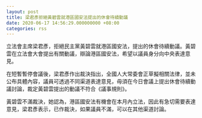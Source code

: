 ```yaml
---
layout: post
title: 梁君彥拒絕黃碧雲就港區國安法提出的休會待續動議
date: 2020-06-17 14:56:29.000000000 +08:00
categories: rss
---
```


立法會主席梁君彥，拒絕民主黨黃碧雲就港區國安法，提出的休會待續動議。黃碧雲在立法會大會提出有關動議，辯論港區國安法，希望以議員身分向中央表達意見。

在短暫暫停會議後，梁君彥作出裁決指出，全國人大常委會正草擬相關法律，並未公布具體內容，議員可透過不同渠道表達意見，毋須在今日會議上提出休會待續動議討論，裁定黃碧雲提出的動議不符合《議事規則》。

黃碧雲不滿裁決，她認為，港區國安法有機會在本月內立法，因此有急切需要表達意見，梁君彥表示，已作裁決，如果議員不滿，可以在其他渠道討論。
